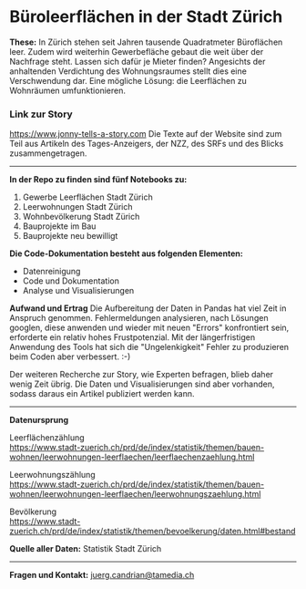 
# Büroleerflächen in der Stadt Zürich

**These:**
In Zürich stehen seit Jahren tausende Quadratmeter Büroflächen leer. Zudem wird weiterhin Gewerbefläche gebaut die weit über der Nachfrage steht. Lassen sich dafür je Mieter finden? Angesichts der anhaltenden Verdichtung des Wohnungsraumes stellt dies eine Verschwendung dar. Eine mögliche Lösung: die Leerflächen zu Wohnräumen umfunktionieren.


### Link zur Story
https://www.jonny-tells-a-story.com
Die Texte auf der Website sind zum Teil aus Artikeln des Tages-Anzeigers, der NZZ, des SRFs und des Blicks zusammengetragen.

-------------

**In der Repo zu finden sind fünf Notebooks zu:**
1. Gewerbe Leerflächen Stadt Zürich
2. Leerwohnungen Stadt Zürich
3. Wohnbevölkerung Stadt Zürich
4. Bauprojekte im Bau
5. Bauprojekte neu bewilligt


**Die Code-Dokumentation besteht aus folgenden Elementen:**
- Datenreinigung
- Code und Dokumentation
- Analyse und Visualisierungen


**Aufwand und Ertrag**
Die Aufbereitung der Daten in Pandas hat viel Zeit in Anspruch genommen. Fehlermeldungen analysieren, nach Lösungen googlen, diese anwenden und wieder mit neuen "Errors" konfrontiert sein, erforderte ein relativ hohes Frustpotenzial. Mit der längerfristigen Anwendung des Tools hat sich die "Ungelenkigkeit" Fehler zu produzieren beim Coden aber verbessert. :-)

Der weiteren Recherche zur Story, wie Experten befragen, blieb daher wenig Zeit übrig. Die Daten und Visualisierungen sind aber vorhanden, sodass daraus ein Artikel publiziert werden kann. 


-----------


**Datenursprung**

Leerflächenzählung<br>
https://www.stadt-zuerich.ch/prd/de/index/statistik/themen/bauen-wohnen/leerwohnungen-leerflaechen/leerflaechenzaehlung.html

Leerwohnungszählung<br>
https://www.stadt-zuerich.ch/prd/de/index/statistik/themen/bauen-wohnen/leerwohnungen-leerflaechen/leerwohnungszaehlung.html

Bevölkerung<br>
https://www.stadt-zuerich.ch/prd/de/index/statistik/themen/bevoelkerung/daten.html#bestand

**Quelle aller Daten:**
Statistik Stadt Zürich

-------------
**Fragen und Kontakt:** juerg.candrian@tamedia.ch
